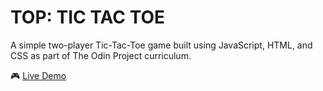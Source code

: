 <h1> TOP: TIC TAC TOE </h1>

A simple two-player Tic-Tac-Toe game built using JavaScript, HTML, and CSS as part of The Odin Project curriculum.

🎮 [Live Demo](https://ele-00.github.io/odin-tictactoe/)

